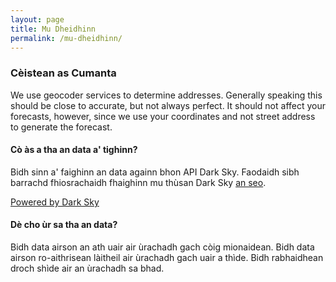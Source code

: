 ```yaml
---
layout: page
title: Mu Dheidhinn
permalink: /mu-dheidhinn/
---
```


### Cèistean as Cumanta

We use geocoder services to determine addresses. Generally speaking this should be close to accurate, but not always perfect. It should not affect your forecasts, however, since we use your coordinates and not street address to generate the forecast.

#### Cò às a tha an data a' tighinn?

Bidh sinn a' faighinn an data againn bhon API Dark Sky. Faodaidh sibh barrachd fhiosrachaidh fhaighinn mu thùsan Dark Sky [an seo](https://darksky.net/dev/docs/sources).

[Powered by Dark Sky](https://darksky.net/poweredby/)

#### Dè cho ùr sa tha an data?

Bidh data airson an ath uair air ùrachadh gach còig mionaidean. Bidh data airson ro-aithrisean làitheil air ùrachadh gach uair a thìde. Bidh rabhaidhean droch shìde air an ùrachadh sa bhad.

